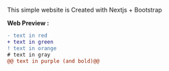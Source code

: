 This simple website is Created with Nextjs + Bootstrap

<b>Web Preview : </b> 


```diff
- text in red
+ text in green
! text in orange
# text in gray
@@ text in purple (and bold)@@
```
